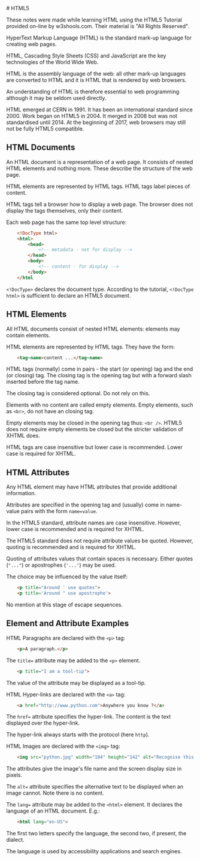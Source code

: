 <!DOCTYPE html>
<html>

<head>
    <link rel="stylesheet" href="../styles/style-sheet.css" />
</head>

<body>
# HTML5


These notes were made while learning HTML using the HTML5 Tutorial provided on-line by w3shools.com.
Their material is "All Rights Reserved".

HyperText Markup Language (HTML) is the standard mark-up language for creating web pages.

HTML, Cascading Style Sheets (CSS) and JavaScript are the key technologies of the World Wide Web.

HTML is the assembly language of the web:
all other mark-up languages are converted to HTML and it is HTML that is rendered by web browsers.

An understanding of HTML is therefore essential to web programming although it may be seldom used directly.

HTML emerged at CERN in 1991. It has been an international standard since 2000.
Work began on HTML5 in 2004.  It merged in 2008 but was not standardised until 2014.
At the beginning of 2017, web browsers may still not be fully HTML5 compatible.


## HTML Documents

An HTML document is a representation of a web page.
It consists of nested HTML elements and nothing more.
These describe the structure of the web page.

HTML elements are represented by HTML tags.
HTML tags label pieces of content.

HTML tags tell a browser how to display a web page.
The browser does not display the tags themselves, only their content.

Each web page has the same top level structure:

```html
    <!DocType html>
    <html>
        <head>
            <!-- metadata - not for display -->
        </head>
        <body>
            <!-- content - for display -->
        </body>
    </html
```

`<!DocType>` declares the document type.
According to the tutorial, `<!DocType html>` is sufficient to declare an HTML5 document.


## HTML Elements

All HTML documents consist of nested HTML elements: elements may contain elements.

HTML elements are represented by HTML tags.
They have the form:

```html
    <tag-name>content ...</tag-name>
```


<!-- HTML Tags -->

HTML tags (normally) come in pairs - the start (or opening) tag and the end (or closing) tag.
The closing tag is the opening tag but with a forward slash inserted before the tag name.

The closing tag is considered optional<!-- by whom - browsers, the standard ?-->.
Do not rely on this.

Elements with no content are called empty elements.
Empty elements, such as `<br>`, do not have an closing tag.

Empty elements may be closed in the opening tag thus:  `<br />`.
HTML5 does not require empty elements be closed but the stricter validation of XHTML does.

HTML tags are case insensitive but lower case is recommended.
Lower case is required for XHTML.


## HTML Attributes

Any HTML element may have HTML attributes that provide additional information.

Attributes are specified in the opening tag and (usually) come in name-value pairs with the form `name=value`.

In the HTML5 standard, attribute names are case insensitive.
However, lower case is recommended and is required for XHTML.

The HTML5 standard does not require attribute values be quoted.
However, quoting is recommended and is required for XHTML.

Quoting of attributes values that contain spaces is necessary.
Either quotes (`"..."`) or apostrophes (`'...'`) may be used.

The choice may be influenced by the value itself:

```html
    <p title="Around ' use quotes">
    <p title='Around " use apostrophe'>
```

No mention at this stage of escape sequences.


## Element and Attribute Examples

<!-- HTML Paragraphs -->

HTML Paragraphs are declared with the `<p>` tag:

```html
    <p>A paragraph.</p>
```

<!-- Title Attribute -->

The `title=` attribute may be added to the `<p>` element.

```html
    <p title="I am a tool-tip">
```

The value of the attribute may be displayed as a tool-tip.

<!-- HTML Hyper-links -->

HTML Hyper-links are declared with the `<a>` tag:

```html
    <a href="http://www.python.com">Anywhere you know ?</a>
```

The `href=` attribute specifies the hyper-link.
The content is the text displayed over the hyper-link.

The hyper-link always starts with the protocol (here `http`).

<!-- HTML Images -->

HTML Images are declared with the `<img>` tag:

```html
    <img src="python.jpg" width="104" height="142" alt="Recognise this ?" />
```

The attributes give the image's file name and the screen display size in pixels.

The `alt=` attribute specifies the alternative text to be displayed when an image cannot.
Note there is no content.

<!-- Language Attribute -->

The `lang=` attribute may be added to the `<html>` element.
It declares the language of an HTML document.  E.g.:

```html
    <html lang="en-US">
```

The first two letters specify the language, the second two, if present, the dialect.

The language is used by accessibility applications and search engines.

</body>
</html>
